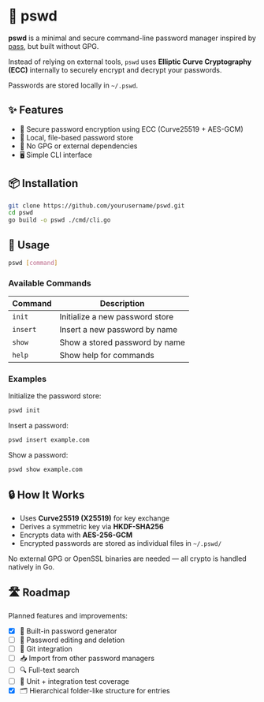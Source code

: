 # 🔐 pswd

**pswd** is a minimal and secure command-line password manager
inspired by [pass](https://www.passwordstore.org/), but built without GPG.

Instead of relying on external tools, `pswd` uses **Elliptic Curve Cryptography (ECC)**
internally to securely encrypt and decrypt your passwords.

Passwords are stored locally in `~/.pswd`.

## ✨ Features

* 🔐 Secure password encryption using ECC (Curve25519 + AES-GCM)
* 📁 Local, file-based password store
* 🚫 No GPG or external dependencies
* 🖥️ Simple CLI interface

## 📦 Installation

```bash
git clone https://github.com/yourusername/pswd.git
cd pswd
go build -o pswd ./cmd/cli.go
```

## 🚀 Usage

```bash
pswd [command]
```

### Available Commands

| Command      | Description                          |
| ------------ | ------------------------------------ |
| `init`       | Initialize a new password store      |
| `insert`     | Insert a new password by name        |
| `show`       | Show a stored password by name       |
| `help`       | Show help for commands               |

### Examples

Initialize the password store:

```bash
pswd init
```

Insert a password:

```bash
pswd insert example.com
```

Show a password:

```bash
pswd show example.com
```

## 🔒 How It Works

* Uses **Curve25519 (X25519)** for key exchange
* Derives a symmetric key via **HKDF-SHA256**
* Encrypts data with **AES-256-GCM**
* Encrypted passwords are stored as individual files in `~/.pswd/`

No external GPG or OpenSSL binaries are needed — all crypto is handled natively in Go.

## 🛣 Roadmap

Planned features and improvements:

- [x] 🔢 Built-in password generator
- [ ] 🔐 Password editing and deletion
- [ ] 🌳 Git integration
- [ ] 📥 Import from other password managers
- [ ] 🔍 Full-text search
- [ ] 🧪 Unit + integration test coverage
- [x] 🗂️ Hierarchical folder-like structure for entries
